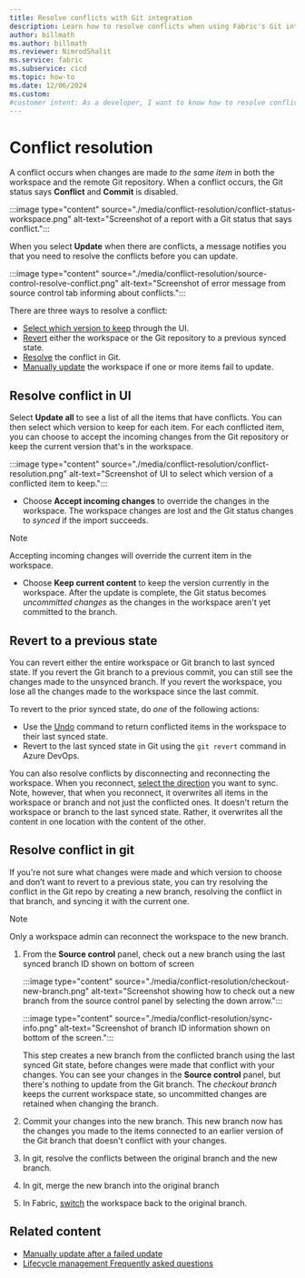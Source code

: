 ```yaml
---
title: Resolve conflicts with Git integration
description: Learn how to resolve conflicts when using Fabric's Git integration tools, including selecting versions, reverting states, and resolving conflicts in Git.
author: billmath
ms.author: billmath
ms.reviewer: NimrodShalit
ms.service: fabric
ms.subservice: cicd
ms.topic: how-to
ms.date: 12/06/2024
ms.custom:
#customer intent: As a developer, I want to know how to resolve conflicts when using Fabric's Git integration tools.
---
```


# Conflict resolution

A conflict occurs when changes are made *to the same item* in both the workspace and the remote Git repository. When a conflict occurs, the Git status says **Conflict** and **Commit** is disabled.

:::image type="content" source="./media/conflict-resolution/conflict-status-workspace.png" alt-text="Screenshot of a report with a Git status that says conflict.":::

When you select **Update** when there are conflicts, a message notifies you that you need to resolve the conflicts before you can update.

:::image type="content" source="./media/conflict-resolution/source-control-resolve-conflict.png" alt-text="Screenshot of error message from source control tab informing about conflicts.":::

There are three ways to resolve a conflict:

- [Select which version to keep](#resolve-conflict-in-ui) through the UI.
- [Revert](#revert-to-a-previous-state) either the workspace or the Git repository to a previous synced state.
- [Resolve](#resolve-conflict-in-git) the conflict in Git.
- [Manually update](./partial-update.md) the workspace if one or more items fail to update.

## Resolve conflict in UI

Select **Update all** to see a list of all the items that have conflicts. You can then select which version to keep for each item. For each conflicted item, you can choose to accept the incoming changes from the Git repository or keep the current version that's in the workspace.

:::image type="content" source="./media/conflict-resolution/conflict-resolution.png" alt-text="Screenshot of UI to select which version of a conflicted item to keep.":::

- Choose **Accept incoming changes** to override the changes in the workspace. The workspace changes are lost and the Git status changes to *synced* if the import succeeds.

>[!NOTE]
> Accepting incoming changes will override the current item in the workspace.

- Choose **Keep current content** to keep the version currently in the workspace. After the update is complete, the Git status becomes *uncommitted changes* as the changes in the workspace aren't yet committed to the branch.

## Revert to a previous state

You can revert either the entire workspace or Git branch to last synced state. If you revert the Git branch to a previous commit, you can still see the changes made to the unsynced branch. If you revert the workspace, you lose all the changes made to the workspace since the last commit.

To revert to the prior synced state, do *one* of the following actions:

- Use the [Undo](./git-get-started.md#commit-changes-to-git) command to return conflicted items in the workspace to their last synced state.
- Revert to the last synced state in Git using the `git revert` command in Azure DevOps.

 You can also resolve conflicts by disconnecting and reconnecting the workspace. When you reconnect, [select the direction](./git-integration-process.md#connect-and-sync) you want to sync. Note, however, that when you reconnect, it overwrites all items in the workspace or branch and not just the conflicted ones. It doesn't return the workspace or branch to the last synced state. Rather, it overwrites all the content in one location with the content of the other.

## Resolve conflict in git

If you're not sure what changes were made and which version to choose and don’t want to revert to a previous state, you can try resolving the conflict in the Git repo by creating a new branch, resolving the conflict in that branch, and syncing it with the current one.

>[!NOTE]
>Only a workspace admin can reconnect the workspace to the new branch.

1. From the **Source control** panel, check out a new branch using the last synced branch ID shown on bottom of screen

   :::image type="content" source="./media/conflict-resolution/checkout-new-branch.png" alt-text="Screenshot showing how to check out a new branch from the source control panel by selecting the down arrow.":::

   :::image type="content" source="./media/conflict-resolution/sync-info.png" alt-text="Screenshot of branch ID information shown on bottom of the screen.":::

   This step creates a new branch from the conflicted branch using the last synced Git state, before changes were made that conflict with your changes. You can see your changes in the **Source control** panel, but there's nothing to update from the Git branch. The *checkout branch* keeps the current workspace state, so uncommitted changes are retained when changing the branch.

1. Commit your changes into the new branch. This new branch now has the changes you made to the items connected to an earlier version of the Git branch that doesn't conflict with your changes.
1. In git, resolve the conflicts between the original branch and the new branch.
1. In git, merge the new branch into the original branch
1. In Fabric, [switch](./manage-branches.md#switch-branches) the workspace back to the original branch.

## Related content

- [Manually update after a failed update](./partial-update.md)
- [Lifecycle management Frequently asked questions](../faq.yml)
